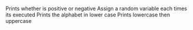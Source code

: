 Prints whether is positive or negative
Assign a random variable each times its executed
Prints the alphabet in lower case
Prints lowercase then uppercase
